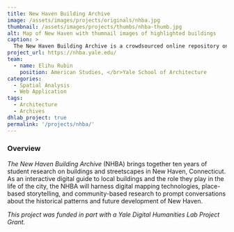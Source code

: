 ```yaml
---
title: New Haven Building Archive
image: /assets/images/projects/originals/nhba.jpg
thumbnail: /assets/images/projects/thumbs/nhba-thumb.jpg
alt: Map of New Haven with thumnail images of highlighted buildings
caption: >
  The New Haven Building Archive is a crowdsourced online repository on the architectural history of New Haven's built environment.
project_url: https://nhba.yale.edu/
team:
  - name: Elihu Rubin
    position: American Studies, </br>Yale School of Architecture
categories:
  - Spatial Analysis
  - Web Application
tags:
  - Architecture
  - Archives
dhlab_project: true
permalink: '/projects/nhba/'
---
```


### Overview

*The New Haven Building Archive* (NHBA) brings together ten years of student research on buildings and streetscapes in New Haven, Connecticut. As an interactive digital guide to local buildings and the role they play in the life of the city, the NHBA will harness digital mapping technologies, place-based storytelling, and community-based research to prompt conversations about the historical patterns and future development of New Haven.

*This project was funded in part with a Yale Digital Humanities Lab Project Grant.*